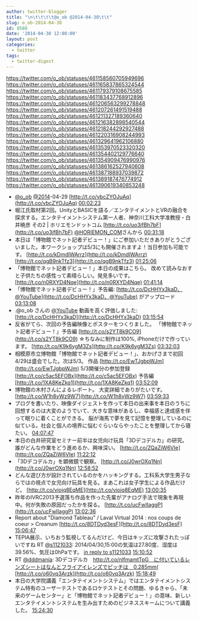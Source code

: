 ```yaml
---
author: twitter-blogger
title: "\n\t\t\t\t@o_ob @2014-04-30\t\t"
slug: o_ob-2014-04-30
id: 8588
date: '2014-04-30 12:00:00'
layout: post
categories:
  - twitter
tags:
  - twitter-digest
---
```


https://twitter.com/o_ob/statuses/461158560705949696 https://twitter.com/o_ob/statuses/461165837865324544 https://twitter.com/o_ob/statuses/461179379108675585 https://twitter.com/o_ob/statuses/461183437768912896 https://twitter.com/o_ob/statuses/461206563299278848 https://twitter.com/o_ob/statuses/461207261491519488 https://twitter.com/o_ob/statuses/461211327189360640 https://twitter.com/o_ob/statuses/461216382898540544 https://twitter.com/o_ob/statuses/461218244292927488 https://twitter.com/o_ob/statuses/461220316908244993 https://twitter.com/o_ob/statuses/461329641962106880 https://twitter.com/o_ob/statuses/461353970523320320 https://twitter.com/o_ob/statuses/461354402129776640 https://twitter.com/o_ob/statuses/461354909476990976 https://twitter.com/o_ob/statuses/461386162527940608 https://twitter.com/o_ob/statuses/461387188937039872 https://twitter.com/o_ob/statuses/461389187476774912 https://twitter.com/o_ob/statuses/461390619340853248  

*   [@o_ob](https://twitter.com/o_ob) [@2014](https://twitter.com/2014)-04-29 [http://t.co/vbcZYOJuAq](http://t.co/vbcZYOJuAq) [00:02:23](https://twitter.com/o_ob/statuses/461158560705949696)
*   堀江氏取材第2回。UnityとBASICを語る／エンタテイメントとVRの融合を探求する。エンタテイメントシステム第一人者、神奈川工科大学准教授・白井暁彦 その2 | ホリエモンドットコム [http://t.co/uo3jfBh7bF](http://t.co/uo3jfBh7bF) [@HORIEMON_COM](https://twitter.com/HORIEMON_COM)さんから [00:31:18](https://twitter.com/o_ob/statuses/461165837865324544)
*   本日は「博物館でネット記者デビュー！」にご参加いただきありがとうございました。本ワークショップは5/3にも開催されますよ！当日参加も可能です。 [http://t.co/kDmdlWArrz](http://t.co/kDmdlWArrz) [http://t.co/qgB9nkTfz3](http://t.co/qgB9nkTfz3) [01:25:06](https://twitter.com/o_ob/statuses/461179379108675585)
*   「博物館でネット記者デビュー！」本日の成果はこちら。 改めて読みなおすと子供たちの感性って素晴らしい。発見多いです。 [http://t.co/n0RXYD4Nqe](http://t.co/n0RXYD4Nqe) [01:41:14](https://twitter.com/o_ob/statuses/461183437768912896)
*   「博物館でネット記者デビュー！」予告編: [http://t.co/DcHHYx3kaD、@YouTube](http://t.co/DcHHYx3kaD、@YouTube) がアップロード [03:13:08](https://twitter.com/o_ob/statuses/461206563299278848)
*   .@o_ob さんの [@YouTube](https://twitter.com/YouTube) 動画を高く評価しました: [http://t.co/DcHHYx3kaD](http://t.co/DcHHYx3kaD) [03:15:54](https://twitter.com/o_ob/statuses/461207261491519488)
*   反省がてら、次回の予告編映像とポスターをつくりました。 「博物館でネット記者デビュー！」予告編 [http://t.co/s2YT8k9CO9](http://t.co/s2YT8k9CO9) ☆ちなみに制作は100%, iPhoneだけで作っています。 [http://t.co/K9k6ygM3Zs](http://t.co/K9k6ygM3Zs) [03:32:03](https://twitter.com/o_ob/statuses/461211327189360640)
*   相模原市立博物館「博物館でネット記者デビュー！」、おかげさまで初回4/29は盛会でした。次は5/3。 作品 [http://t.co/EwTJgbpWJm](http://t.co/EwTJgbpWJm) 5/3開催分の参加登録 [http://t.co/c5ac5EFOBx](http://t.co/c5ac5EFOBx) 予告編 [http://t.co/1XA8KeZkq1](http://t.co/1XA8KeZkq1) [03:52:09](https://twitter.com/o_ob/statuses/461216382898540544)
*   博物館の木村さんによるレポート。 大変詳細でありがたいです。 [http://t.co/W1h8yWz9W7](http://t.co/W1h8yWz9W7) [03:59:33](https://twitter.com/o_ob/statuses/461218244292927488)
*   ブログを書いたり、映像ダイジェストを作って本日の出来事を本日のうちに回想するのは大変のようでいて、大きな意味があるし、幸福感と達成感を伴って眠りに着くことができる。 脳が海馬で夢を見て記憶を整理しているのに似ている。社会と個人の境界に悩むぐらいならやったことを整理してから寝たい。 [04:07:47](https://twitter.com/o_ob/statuses/461220316908244993)
*   本日の白井研究室セミナー前半は女児向け玩具「3Dデコデルカ」の研究。 誰がどんな作業をどう進めるか、興味深い。 [http://t.co/ZQaZiW6VIe](http://t.co/ZQaZiW6VIe) [11:22:12](https://twitter.com/o_ob/statuses/461329641962106880)
*   「3Dデコデルカ」を顕微鏡で観察。 [http://t.co/J0wrOXq1Nn](http://t.co/J0wrOXq1Nn) [12:58:52](https://twitter.com/o_ob/statuses/461353970523320320)
*   どんな遊び方が設計されているのかをハッキングする。工科系大学生男子ならではの視点で女児向け玩具を見る。まあこれは女子学生による作品だけど。 [http://t.co/viojq8EqME](http://t.co/viojq8EqME) [13:00:35](https://twitter.com/o_ob/statuses/461354402129776640)
*   昨年のIVRC2013予選落ち作品を作った先輩がアナログ手法で現象を再現中。何が失敗の原因だったかを探る。 [http://t.co/ucFwIIaggP](http://t.co/ucFwIIaggP) [13:02:36](https://twitter.com/o_ob/statuses/461354909476990976)
*   Report about "Diamond Tableau" / Laval Virtual 2014 : nos coups de coeur > Creanum [http://t.co/8DTDyd3esF](http://t.co/8DTDyd3esF) [15:06:47](https://twitter.com/o_ob/statuses/461386162527940608)
*   TEPIA展示、いちおう監視してるんだけど、今日はキッズに攻撃されたっぽいですね RT [@s1121033](https://twitter.com/s1121033): 2014/04/30,15:00の気温は27.80度、湿度は39.56%、気圧は0hPaです。 [in reply to s1121033](https://twitter.com/s1121033/statuses/461384487591755776) [15:10:52](https://twitter.com/o_ob/statuses/461387188937039872)
*   RT [@dddmania](https://twitter.com/dddmania): 3Dデコデルカ　http://t.co/nlfmamtTpG　に付いているレンズシートはなんとフライアイレンズでピッチは　0.285mm( [http://t.co/o60vq3Arzk](http://t.co/o60vq3Arzk) [15:18:49](https://twitter.com/o_ob/statuses/461389187476774912)
*   本日の大学院講義「エンタテイメントシステム」ではエンタテイメントシステム特有のユーザーテストであるロケテストとその問題、ゆるきゃら、「未来のゲームセンター」と「博物館でネット記者デビュー！」の意味、新しいエンタテイメントシステムを生み出すためのビジネススキームについて講義した。 [15:24:30](https://twitter.com/o_ob/statuses/461390619340853248)
